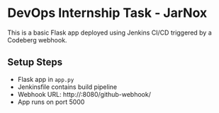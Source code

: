 # DevOps Internship Task - JarNox

This is a basic Flask app deployed using Jenkins CI/CD triggered by a Codeberg webhook.

## Setup Steps
- Flask app in `app.py`
- Jenkinsfile contains build pipeline
- Webhook URL: http://<your-vm-ip>:8080/github-webhook/
- App runs on port 5000
